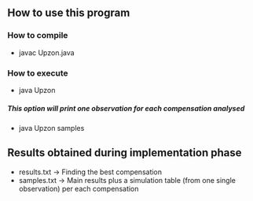 ﻿## How to use this program

### How to compile

* javac Upzon.java

### How to execute

* java Upzon

##### This option will print one observation for each compensation analysed
* java Upzon samples

## Results obtained during implementation phase

* results.txt -> Finding the best compensation
* samples.txt -> Main results plus a simulation table (from one single observation) per each compensation
